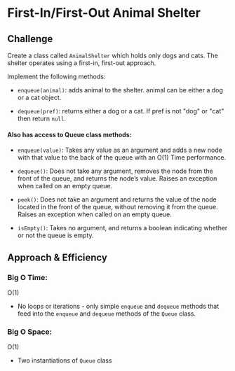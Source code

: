 # First-In/First-Out Animal Shelter

## Challenge

Create a class called `AnimalShelter` which holds only dogs and cats. The shelter operates using a first-in, first-out approach.

Implement the following methods:

- `enqueue(animal)`: adds animal to the shelter. animal can be either a dog or a cat object.

- `dequeue(pref)`: returns either a dog or a cat. If pref is not "dog" or "cat" then return `null`.

#### Also has access to Queue class methods:

- `enqueue(value)`: Takes any value as an argument and adds a new node with that value to the back of the queue with an O(1) Time performance.

- `dequeue()`: Does not take any argument, removes the node from the front of the queue, and returns the node’s value. Raises an exception when called on an empty queue.

- `peek()`: Does not take an argument and returns the value of the node located in the front of the queue, without removing it from the queue. Raises an exception when called on an empty queue.

- `isEmpty()`: Takes no argument, and returns a boolean indicating whether or not the queue is empty.

## Approach & Efficiency

### Big O Time:

O(1)

- No loops or iterations - only simple `enqueue` and `dequeue` methods that feed into the `enqueue` and `dequeue` methods of the `Queue` class.

### Big O Space:

O(1)

- Two instantiations of `Queue` class
